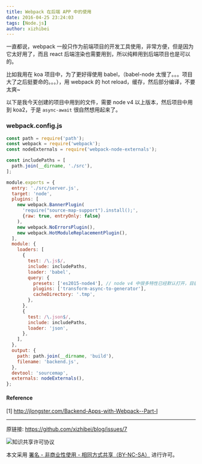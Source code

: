 ```yaml
---
title: Webpack 在后端 APP 中的使用
date: 2016-04-25 23:24:03
tags: [Node.js]
author: xizhibei
---
```

一直都说，webpack 一般只作为前端项目的开发工具使用，非常方便，但是因为它太好用了，而且 react 后端渲染也需要用到，所以纯粹用到后端项目也是可以的。

比如我用在 koa 项目中，为了更好得使用 babel，（babel-node 太慢了。。。项目大了之后挺要命的。。。），用 webpack 的 hot reload，缓存，然后部分编译，不要太爽~

以下是我今天创建的项目中用到的文件，需要 node v4 以上版本，然后项目中用到 koa2，于是 `async-await` 很自然想用起来了。
### webpack.config.js

``` javascript
const path = require('path');
const webpack = require('webpack');
const nodeExternals = require('webpack-node-externals');

const includePaths = [
  path.join(__dirname, './src'),
];

module.exports = {
  entry: './src/server.js',
  target: 'node',
  plugins: [
    new webpack.BannerPlugin(
      'require("source-map-support").install();',
      {raw: true, entryOnly: false}
    ),
    new webpack.NoErrorsPlugin(),
    new webpack.HotModuleReplacementPlugin(),
  ],
  module: {
    loaders: [
      {
        test: /\.js$/,
        include: includePaths,
        loader: 'babel',
        query: {
          presets: ['es2015-node4'], // node v4 中很多特性已经默认打开，目前不用 es2015 这个 presets 了
          plugins: ['transform-async-to-generator'],
          cacheDirectory: '.tmp',
        },
      },
      {
        test: /\.json$/,
        include: includePaths,
        loader: 'json',
      },
    ],
  },
  output: {
    path: path.join(__dirname, 'build'),
    filename: 'backend.js',
  },
  devtool: 'sourcemap',
  externals: nodeExternals(),
};
```
#### Reference

[1] http://jlongster.com/Backend-Apps-with-Webpack--Part-I


***
原链接: https://github.com/xizhibei/blog/issues/7

![知识共享许可协议](https://i.creativecommons.org/l/by-nc-sa/4.0/88x31.png "署名 - 非商业性使用 - 相同方式共享（BY-NC-SA）")

本文采用 [署名 - 非商业性使用 - 相同方式共享（BY-NC-SA）](https://creativecommons.org/licenses/by-nc-sa/4.0/deed.zh) 进行许可。
